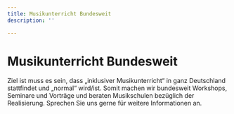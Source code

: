 ```yaml
---
title: Musikunterricht Bundesweit
description: ''

---
```

# Musikunterricht Bundesweit

Ziel ist muss es sein, dass „inklusiver Musikunterricht“ in ganz Deutschland stattfindet und „normal“ wird/ist. Somit machen wir bundesweit Workshops, Seminare und Vorträge und beraten Musikschulen bezüglich der Realisierung. Sprechen Sie uns gerne für weitere Informationen an.